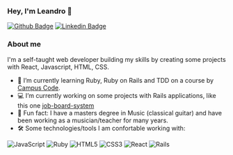 ### Hey, I'm Leandro 👋

[![Github Badge](https://img.shields.io/badge/-Github-000?style=flat-square&logo=Github&logoColor=white&link=https://github.com/le-santos)](https://github.com/le-santos)
[![Linkedin Badge](https://img.shields.io/badge/-LinkedIn-blue?style=flat-square&logo=Linkedin&logoColor=white&link=https://www.linkedin.com/in/leandro-quinterio-6b062499/)](https://www.linkedin.com/in/leandro-quinterio-6b062499/)

### About me

I'm a self-taught web developer building my skills by creating some projects with React, Javascript, HTML, CSS.

- 🌱 I’m currently learning Ruby, Ruby on Rails and TDD on a course by [Campus Code](https://www.campuscode.com.br/). 
- 💻 I’m currently working on some projects with Rails applications, like this one [job-board-system](https://github.com/le-santos/job-board-system) 
- :musical_note: Fun fact: I have a masters degree in Music (classical guitar) and have been working as a musician/teacher for many years.
- :hammer_and_wrench: Some technologies/tools I am confortable working with:

<span>
  <img alt="JavaScript" src="https://img.shields.io/badge/javascript%20-%23323330.svg?&style=for-the-badge&logo=javascript&logoColor=%23F7DF1E"/>
  <img alt="Ruby" src="https://img.shields.io/badge/ruby-%23CC342D.svg?&style=for-the-badge&logo=ruby&logoColor=white"/>
  <img alt="HTML5" src="https://img.shields.io/badge/html5%20-%23E34F26.svg?&style=for-the-badge&logo=html5&logoColor=white"/>
  <img alt="CSS3" src="https://img.shields.io/badge/css3%20-%231572B6.svg?&style=for-the-badge&logo=css3&logoColor=white"/>
  <img alt="React" src="https://img.shields.io/badge/react%20-%2320232a.svg?&style=for-the-badge&logo=react&logoColor=%2361DAFB"/>
  <img alt="Rails" src="https://img.shields.io/badge/rails%20-%23CC0000.svg?&style=for-the-badge&logo=ruby-on-rails&logoColor=white"/>
</span>


